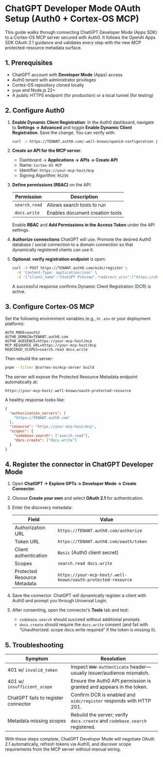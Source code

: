 # ChatGPT Developer Mode OAuth Setup (Auth0 + Cortex-OS MCP)

This guide walks through connecting ChatGPT Developer Mode (Apps SDK) to a Cortex-OS MCP server secured with Auth0. It follows the OpenAI Apps SDK OAuth 2.1 guidance and validates every step with the new MCP protected-resource metadata surface.

## 1. Prerequisites

- ChatGPT account with **Developer Mode** (Apps) access
- Auth0 tenant with administrator privileges
- Cortex-OS repository cloned locally
- `pnpm` and Node.js 22+
- A public HTTPS endpoint (for production) or a local tunnel (for testing)

## 2. Configure Auth0

1. **Enable Dynamic Client Registration**: In the Auth0 dashboard, navigate to **Settings → Advanced** and toggle **Enable Dynamic Client Registration**. Save the change. You can verify with:

   ```bash
   curl -s https://TENANT.auth0.com/.well-known/openid-configuration | jq '.registration_endpoint'
   ```

2. **Create an API for the MCP server**:

   - Dashboard → **Applications → APIs → Create API**
   - Name: `Cortex-OS MCP`
   - Identifier: `https://your-mcp-host/mcp`
   - Signing Algorithm: `RS256`

3. **Define permissions (RBAC)** on the API:

   | Permission      | Description                      |
   |-----------------|----------------------------------|
   | `search.read`   | Allows search tools to run        |
   | `docs.write`    | Enables document creation tools   |

   Enable **RBAC** and **Add Permissions in the Access Token** under the API settings.

4. **Authorize connections** ChatGPT will use. Promote the desired Auth0 database / social connection to a domain connection so that dynamically registered clients can use it.

5. **Optional: verify registration endpoint** is open:

   ```bash
   curl -X POST https://TENANT.auth0.com/oidc/register \
     -H 'Content-Type: application/json' \
     -d '{"client_name":"ChatGPT Preview","redirect_uris":["https://chat.openai.com/aip/apps/oauth/callback"]}'
   ```

   A successful response confirms Dynamic Client Registration (DCR) is active.

## 3. Configure Cortex-OS MCP

Set the following environment variables (e.g., in `.env` or your deployment platform):

```
AUTH_MODE=oauth2
AUTH0_DOMAIN=TENANT.auth0.com
AUTH0_AUDIENCE=https://your-mcp-host/mcp
MCP_RESOURCE_URL=https://your-mcp-host/mcp
REQUIRED_SCOPES=search.read docs.write
```

Then rebuild the server:

```bash
pnpm --filter @cortex-os/mcp-server build
```

The server will expose the Protected Resource Metadata endpoint automatically at:

```
https://your-mcp-host/.well-known/oauth-protected-resource
```

A healthy response looks like:

```json
{
  "authorization_servers": [
    "https://TENANT.auth0.com"
  ],
  "resource": "https://your-mcp-host/mcp",
  "scopes": {
    "codebase.search": ["search.read"],
    "docs.create": ["docs.write"]
  }
}
```

## 4. Register the connector in ChatGPT Developer Mode

1. Open **ChatGPT → Explore GPTs → Developer Mode → Create Connector**.
2. Choose **Create your own** and select **OAuth 2.1** for authentication.
3. Enter the discovery metadata:

   | Field                       | Value                                                     |
   |----------------------------|-----------------------------------------------------------|
   | Authorization URL          | `https://TENANT.auth0.com/authorize`                      |
   | Token URL                  | `https://TENANT.auth0.com/oauth/token`                    |
   | Client authentication      | `Basic` (Auth0 client secret)                             |
   | Scopes                     | `search.read docs.write`                                  |
   | Protected Resource Metadata| `https://your-mcp-host/.well-known/oauth-protected-resource` |

4. Save the connector. ChatGPT will dynamically register a client with Auth0 and prompt you through Universal Login.

5. After consenting, open the connector’s **Tools** tab and test:

   - `codebase.search` should succeed without additional prompts.
   - `docs.create` should require the `docs.write` consent (and fail with “Unauthorized: scope docs.write required” if the token is missing it).

## 5. Troubleshooting

| Symptom                              | Resolution                                                                 |
|--------------------------------------|----------------------------------------------------------------------------|
| 401 w/ `invalid_token`               | Inspect `WWW-Authenticate` header—usually issuer/audience mismatch.        |
| 401 w/ `insufficient_scope`          | Ensure the Auth0 API permission is granted and appears in the token.       |
| ChatGPT fails to register connector  | Confirm DCR is enabled and `oidc/register` responds with HTTP 201.        |
| Metadata missing scopes              | Rebuild the server; verify `docs.create` and `codebase.search` registered. |

With these steps complete, ChatGPT Developer Mode will negotiate OAuth 2.1 automatically, refresh tokens via Auth0, and discover scope requirements from the MCP server without manual wiring.
